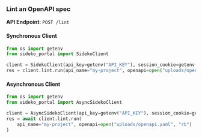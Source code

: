 
### Lint an OpenAPI spec <a name="run"></a>



**API Endpoint**: `POST /lint`

#### Synchronous Client

```python
from os import getenv
from sideko_portal import SidekoClient

client = SidekoClient(api_key=getenv("API_KEY"), session_cookie=getenv("API_KEY"))
res = client.lint.run(api_name="my-project", openapi=open("uploads/openapi.yaml", "rb"))
```

#### Asynchronous Client

```python
from os import getenv
from sideko_portal import AsyncSidekoClient

client = AsyncSidekoClient(api_key=getenv("API_KEY"), session_cookie=getenv("API_KEY"))
res = await client.lint.run(
    api_name="my-project", openapi=open("uploads/openapi.yaml", "rb")
)
```
